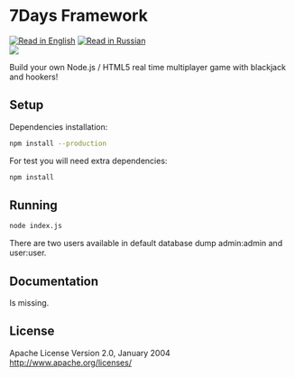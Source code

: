 7Days Framework
======
[![Read in English](http://www.printableworldflags.com/icon-flags/24/United%20Kingdom.png)](https://github.com/SquareGearsLogic/RealTimeGame) [![Read in Russian](http://www.printableworldflags.com/icon-flags/24/Russian%20Federation.png)](https://github.com/SquareGearsLogic/RealTimeGame/blob/master/README.ru.md)  
![](https://travis-ci.org/SquareGearsLogic/RealTimeGame.svg?branch=master)

Build your own Node.js / HTML5 real time multiplayer game 
with blackjack and hookers!

Setup
-----------
Dependencies installation:
```bash
npm install --production
```
For test you will need extra dependencies:
```bash
npm install
```

Running
-----------
```bash
node index.js
```

There are two users available in default database dump admin:admin and user:user.

Documentation
-----------
Is missing.

License
-----------
Apache License Version 2.0, January 2004
http://www.apache.org/licenses/